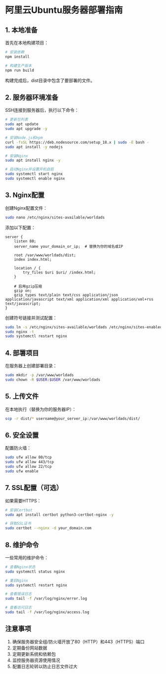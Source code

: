 # 阿里云Ubuntu服务器部署指南

## 1. 本地准备

首先在本地构建项目：
```bash
# 安装依赖
npm install

# 构建生产版本
npm run build
```

构建完成后，dist目录中包含了要部署的文件。

## 2. 服务器环境准备

SSH连接到服务器后，执行以下命令：

```bash
# 更新包列表
sudo apt update
sudo apt upgrade -y

# 安装Node.js和npm
curl -fsSL https://deb.nodesource.com/setup_18.x | sudo -E bash -
sudo apt install -y nodejs

# 安装Nginx
sudo apt install nginx -y

# 启动Nginx并设置开机自启
sudo systemctl start nginx
sudo systemctl enable nginx
```

## 3. Nginx配置

创建Nginx配置文件：
```bash
sudo nano /etc/nginx/sites-available/worldads
```

添加以下配置：
```nginx
server {
    listen 80;
    server_name your_domain_or_ip;  # 替换为你的域名或IP

    root /var/www/worldads/dist;
    index index.html;

    location / {
        try_files $uri $uri/ /index.html;
    }

    # 启用gzip压缩
    gzip on;
    gzip_types text/plain text/css application/json application/javascript text/xml application/xml application/xml+rss text/javascript;
}
```

创建符号链接并测试配置：
```bash
sudo ln -s /etc/nginx/sites-available/worldads /etc/nginx/sites-enabled/
sudo nginx -t
sudo systemctl restart nginx
```

## 4. 部署项目

在服务器上创建部署目录：
```bash
sudo mkdir -p /var/www/worldads
sudo chown -R $USER:$USER /var/www/worldads
```

## 5. 上传文件

在本地执行（替换为你的服务器IP）：
```bash
scp -r dist/* username@your_server_ip:/var/www/worldads/dist/
```

## 6. 安全设置

配置防火墙：
```bash
sudo ufw allow 80/tcp
sudo ufw allow 443/tcp
sudo ufw allow 22/tcp
sudo ufw enable
```

## 7. SSL配置（可选）

如果需要HTTPS：
```bash
# 安装Certbot
sudo apt install certbot python3-certbot-nginx -y

# 获取SSL证书
sudo certbot --nginx -d your_domain.com
```

## 8. 维护命令

一些常用的维护命令：
```bash
# 查看Nginx状态
sudo systemctl status nginx

# 重启Nginx
sudo systemctl restart nginx

# 查看错误日志
sudo tail -f /var/log/nginx/error.log

# 查看访问日志
sudo tail -f /var/log/nginx/access.log
```

## 注意事项

1. 确保服务器安全组/防火墙开放了80（HTTP）和443（HTTPS）端口
2. 定期备份网站数据
3. 定期更新系统和依赖包
4. 监控服务器资源使用情况
5. 配置日志轮转以防止日志文件过大
